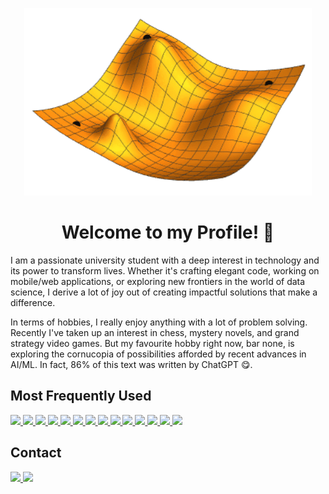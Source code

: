 <!--
**GoldPapaya/GoldPapaya** is a ✨ _special_ ✨ repository because its `README.md` (this file) appears on your GitHub profile.

Here are some ideas to get you started:

- 🔭 I’m currently working on ...
- 🌱 I’m currently learning ...
- 👯 I’m looking to collaborate on ...
- 🤔 I’m looking for help with ...
- 💬 Ask me about ...
- 📫 How to reach me: ...
- 😄 Pronouns: ...
- ⚡ Fun fact: ...
-->
<p align="center">
  <img width="460" height="300" src="https://github.com/GoldPapaya/GoldPapaya/blob/main/Gradient_descent_modified.gif" height="400">
  <h1 align="center">Welcome to my Profile! 🚀</h1>
</p>
<p>
  <p>I am a passionate university student with a deep interest in technology and its power to transform lives. Whether it's crafting elegant code, working on mobile/web applications, or exploring new frontiers in the world of data science, I derive a lot of joy out of creating impactful solutions that make a difference.</p>
  <p>In terms of hobbies, I really enjoy anything with a lot of problem solving. Recently I've taken up an interest in chess, mystery novels, and grand strategy video games. But my favourite hobby right now, bar none, is exploring the cornucopia of possibilities afforded by recent advances in AI/ML. In fact, 86% of this text was written by ChatGPT 😋.</p>
</p>
<h2>Most Frequently Used</h2>
  <a href="">
    <img src="https://img.shields.io/badge/Python-14354C?style=for-the-badge&logo=python&logoColor=white">
    <img src="https://img.shields.io/badge/TypeScript-007ACC?style=for-the-badge&logo=typescript&logoColor=white">
    <img src="https://img.shields.io/badge/JavaScript-F7DF1E?style=for-the-badge&logo=javascript&logoColor=black">
    <img src="https://img.shields.io/badge/HTML5-E34F26?style=for-the-badge&logo=html5&logoColor=white">
    <img src="https://img.shields.io/badge/CSS3-1572B6?style=for-the-badge&logo=css3&logoColor=white">
    <img src="https://img.shields.io/badge/GIT-E44C30?style=for-the-badge&logo=git&logoColor=white">
    <img src="https://img.shields.io/badge/Bash-121011?style=for-the-badge&logo=gnu-bash&logoColor=white">
    <img src="https://img.shields.io/badge/PostgreSQL-316192?style=for-the-badge&logo=postgresql&logoColor=white">
    <img src="https://img.shields.io/badge/Cucumber-007504?style=for-the-badge&logo=cucumber&logoColor=white">
    <img src="https://img.shields.io/badge/Playwright-00035d?style=for-the-badge&logo=playwright&logoColor=white">
    <img src="https://img.shields.io/badge/Selenium-1bc60c?style=for-the-badge&logo=selenium&logoColor=white">
    <img src="https://img.shields.io/badge/Postman-ef5b25?style=for-the-badge&logo=postman&logoColor=white">
    <img src="https://img.shields.io/badge/Tailwind-38B2AC?style=for-the-badge&logo=tailwind-css&logoColor=white">
    <img src="https://img.shields.io/badge/Three.js-f1f1f1?style=for-the-badge&logo=threedotjs&logoColor=black">
  </a>
<h2>Contact</h2>
<p>
  <a href="https://www.linkedin.com/in/lucasc32/" target="_blank">
    <img src="https://img.shields.io/badge/LinkedIn-0077B5?style=for-the-badge&logo=linkedin&logoColor=white">
  </a>
  <a href="https://goldpapaya.github.io/" target="_blank">
    <img src="https://img.shields.io/badge/website-000000?style=for-the-badge&logo=About.me&logoColor=lime">
  </a>
</p>
